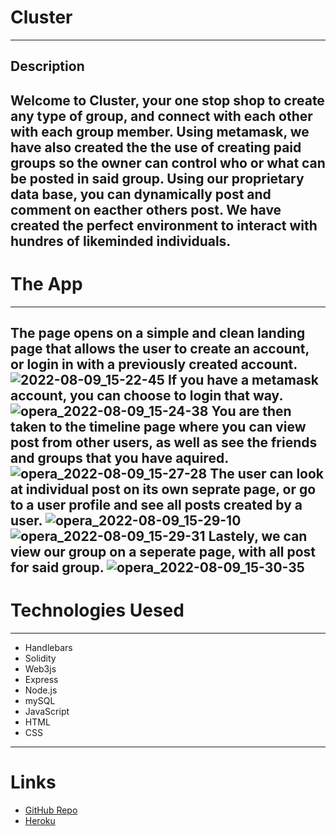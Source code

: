 # Cluster
---
## Description
Welcome to Cluster, your one stop shop to create any type of group, and connect with each other with each group member. Using metamask, we have also created the the use of creating paid groups so the owner can control who or what can be posted in said group. Using our proprietary data base, you can dynamically post and comment on eacther others post. We have created the perfect environment to interact with hundres of likeminded individuals.
---
# The App
---
The page opens on a simple and clean landing page that allows the user to create an account, or login in with a previously created account.
![2022-08-09_15-22-45](https://user-images.githubusercontent.com/103607773/183743991-aef5a5a8-246b-4ddf-824f-997551f20890.jpg)
If you have a metamask account, you can choose to login that way.
![opera_2022-08-09_15-24-38](https://user-images.githubusercontent.com/103607773/183744313-4402d0e6-8e16-43e0-b5da-d0f93fe18da3.jpg)
You are then taken to the timeline page where you can view post from other users, as well as see the friends and groups that you have aquired.
![opera_2022-08-09_15-27-28](https://user-images.githubusercontent.com/103607773/183744757-5b21bee3-1109-42f9-b809-79d30fd14589.png)
The user can look at individual post on its own seprate page, or go to a user profile and see all posts created by a user.
![opera_2022-08-09_15-29-10](https://user-images.githubusercontent.com/103607773/183745041-0eb54f64-7bfa-4f71-b355-7ee99d0a9190.png)
![opera_2022-08-09_15-29-31](https://user-images.githubusercontent.com/103607773/183745094-9fc626a6-9e86-4952-9ba7-35d6baf448fd.png)
Lastely, we can view our group on a seperate page, with all post for said group.
![opera_2022-08-09_15-30-35](https://user-images.githubusercontent.com/103607773/183745304-e74ce5f4-6eef-4f22-b4ff-83065d3172cb.png)
---
# Technologies Uesed
---
- Handlebars
- Solidity
- Web3js
- Express
- Node.js
- mySQL
- JavaScript
- HTML
- CSS
---
# Links
- [GitHub Repo](https://github.com/jshuaaaa/clusterr)
- [Heroku](https://clusterr-1.herokuapp.com/home)
